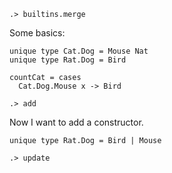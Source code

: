 ```ucm:hide
.> builtins.merge
```

Some basics:

```unison:hide
unique type Cat.Dog = Mouse Nat
unique type Rat.Dog = Bird

countCat = cases
  Cat.Dog.Mouse x -> Bird
```

```ucm
.> add
```

Now I want to add a constructor.

```unison:hide
unique type Rat.Dog = Bird | Mouse
```

```ucm
.> update
```
